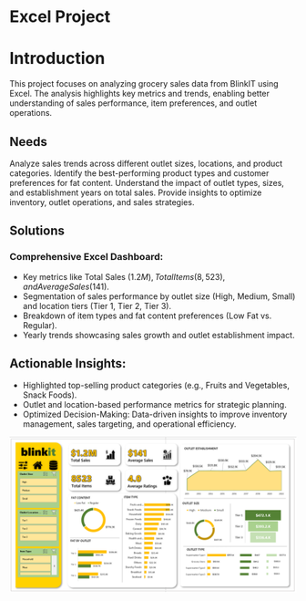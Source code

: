 # Excel Project

# Introduction
This project focuses on analyzing grocery sales data from BlinkIT using Excel. The analysis highlights key metrics and trends, enabling better understanding of sales performance, item preferences, and outlet operations.

## Needs
Analyze sales trends across different outlet sizes, locations, and product categories.
Identify the best-performing product types and customer preferences for fat content.
Understand the impact of outlet types, sizes, and establishment years on total sales.
Provide insights to optimize inventory, outlet operations, and sales strategies.

## Solutions
### Comprehensive Excel Dashboard:
- Key metrics like Total Sales ($1.2M), Total Items (8,523), and Average Sales ($141).
- Segmentation of sales performance by outlet size (High, Medium, Small) and location tiers (Tier 1, Tier 2, Tier 3).
- Breakdown of item types and fat content preferences (Low Fat vs. Regular).
- Yearly trends showcasing sales growth and outlet establishment impact.

## Actionable Insights:
- Highlighted top-selling product categories (e.g., Fruits and Vegetables, Snack Foods).
- Outlet and location-based performance metrics for strategic planning.
- Optimized Decision-Making: Data-driven insights to improve inventory management, sales targeting, and operational efficiency.

![DASHBOARD](Dashboard.png)

